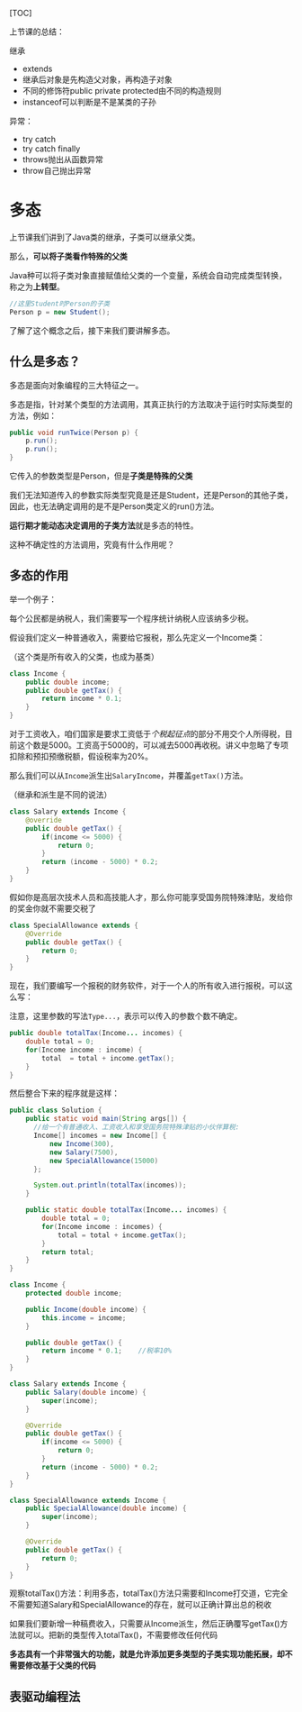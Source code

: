 

[TOC]



上节课的总结：

继承

* extends
* 继承后对象是先构造父对象，再构造子对象
* 不同的修饰符public private protected由不同的构造规则
* instanceof可以判断是不是某类的子孙

异常：

* try catch
* try catch finally
* throws抛出从函数异常
* throw自己抛出异常





# 多态

上节课我们讲到了Java类的继承，子类可以继承父类。

那么，**可以将子类看作特殊的父类**

Java种可以将子类对象直接赋值给父类的一个变量，系统会自动完成类型转换，称之为**上转型**。

```java
//这里Student时Person的子类
Person p = new Student();
```

了解了这个概念之后，接下来我们要讲解多态。



## 什么是多态？

多态是面向对象编程的三大特征之一。

多态是指，针对某个类型的方法调用，其真正执行的方法取决于运行时实际类型的方法，例如：

```java
public void runTwice(Person p) {
    p.run();
    p.run();
}
```

它传入的参数类型是Person，但是**子类是特殊的父类**

我们无法知道传入的参数实际类型究竟是还是Student，还是Person的其他子类，因此，也无法确定调用的是不是Person类定义的run()方法。

**运行期才能动态决定调用的子类方法**就是多态的特性。

这种不确定性的方法调用，究竟有什么作用呢？



## 多态的作用

举一个例子：

每个公民都是纳税人，我们需要写一个程序统计纳税人应该纳多少税。

假设我们定义一种普通收入，需要给它报税，那么先定义一个Income类：

（这个类是所有收入的父类，也成为基类）

```java
class Income {
    public double income;
    public double getTax() {
        return income * 0.1;
    }
}
```



对于工资收入，咱们国家是要求工资低于*个税起征点*的部分不用交个人所得税，目前这个数是5000。工资高于5000的，可以减去5000再收税。讲义中忽略了专项扣除和预扣预缴税额，假设税率为20%。

那么我们可以从`Income`派生出`SalaryIncome`，并覆盖`getTax()`方法。

（继承和派生是不同的说法）

```java
class Salary extends Income {
    @override
    public double getTax() {
        if(income <= 5000) {
            return 0;
        }
        return (income - 5000) * 0.2;
    }
}
```



假如你是高层次技术人员和高技能人才，那么你可能享受国务院特殊津贴，发给你的奖金你就不需要交税了

```java
class SpecialAllowance extends {
    @Override
    public double getTax() {
        return 0;
    }
}
```



现在，我们要编写一个报税的财务软件，对于一个人的所有收入进行报税，可以这么写：

注意，这里参数的写法`Type...`，表示可以传入的参数个数不确定。

```java
public double totalTax(Income... incomes) {
    double total = 0;
    for(Income income : income) {
        total  = total + income.getTax();
    }
}
```



然后整合下来的程序就是这样：

```java
public class Solution {
    public static void main(String args[]) {
      //给一个有普通收入、工资收入和享受国务院特殊津贴的小伙伴算税:
      Income[] incomes = new Income[] {
          new Income(300),
          new Salary(7500),
          new SpecialAllowance(15000)
      };

      System.out.println(totalTax(incomes));
    }

    public static double totalTax(Income... incomes) {
        double total = 0;
        for(Income income : incomes) {
            total = total + income.getTax();
        }
        return total;
    }
}

class Income {
    protected double income;

    public Income(double income) {
        this.income = income;
    }

    public double getTax() {
        return income * 0.1;    //税率10%
    }
}

class Salary extends Income {
    public Salary(double income) {
        super(income);
    }

    @Override
    public double getTax() {
        if(income <= 5000) {
            return 0;
        }
        return (income - 5000) * 0.2;
    }
}

class SpecialAllowance extends Income {
    public SpecialAllowance(double income) {
        super(income);
    }

    @Override
    public double getTax() {
        return 0;
    }
}
```



观察totalTax()方法：利用多态，totalTax()方法只需要和Income打交道，它完全不需要知道Salary和SpecialAllowance的存在，就可以正确计算出总的税收

如果我们要新增一种稿费收入，只需要从Income派生，然后正确覆写getTax()方法就可以。把新的类型传入totalTax()，不需要修改任何代码

**多态具有一个非常强大的功能，就是允许添加更多类型的子类实现功能拓展，却不需要修改基于父类的代码**

## 表驱动编程法



